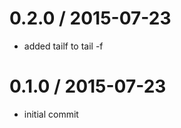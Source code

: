 
0.2.0 / 2015-07-23
==================

  * added tailf to tail -f

0.1.0 / 2015-07-23
===================

  * initial commit

